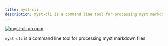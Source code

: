 ```yaml
---
title: myst-cli
description: myst-cli is a command line tool for processing myst markdown files
---
```


[![myst-cli on npm](https://img.shields.io/npm/v/myst-cli.svg)](https://www.npmjs.com/package/myst-cli)

`myst-cli` is a command line tool for processing myst markdown files
